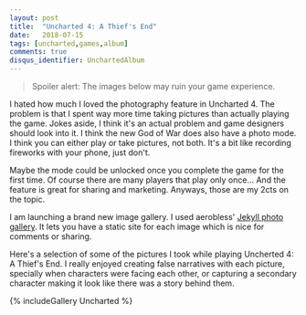 ```yaml
---
layout: post
title:  "Uncharted 4: A Thief's End"
date:   2018-07-15
tags: [uncharted,games,album]
comments: true
disqus_identifier: UnchartedAlbum
---
```


> Spoiler alert: The images below may ruin your game experience.

I hated how much I loved the photography feature in Uncharted 4. The problem is that I spent way more time taking pictures than actually playing the game. Jokes aside, I think it's an actual problem and game designers should look into it. I think the new God of War does also have a photo mode. I think you can either play or take pictures, not both. It's a bit like recording fireworks with your phone, just don't. 

Maybe the mode could be unlocked once you complete the game for the first time. Of course there are many players that play only once... And the feature is great for sharing and marketing. Anyways, those are my 2cts on the topic.

I am launching a brand new image gallery. I used aerobless' [Jekyll photo gallery](https://github.com/aerobless/jekyll-photo-gallery). It lets you have a static site for each image which is nice for comments or sharing. 

Here's a selection of some of the pictures I took while playing Uncherted 4: A Thief's End. I really enjoyed creating false narratives with each picture, specially when characters were facing each other, or capturing a secondary character making it look like there was a story behind them.

{% includeGallery Uncharted %}